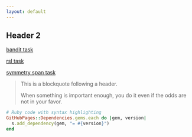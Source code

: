 ```yaml
---
layout: default
---
```


## Header 2

[bandit task](./tasks/bandit/experiment.html)

[rsl task](./tasks/rsl/experiment.html)

[symmetry span task](./tasks/symmetry_span/experiment.html)


> This is a blockquote following a header.
>
> When something is important enough, you do it even if the odds are not in your favor.

```ruby
# Ruby code with syntax highlighting
GitHubPages::Dependencies.gems.each do |gem, version|
  s.add_dependency(gem, "= #{version}")
end
```
